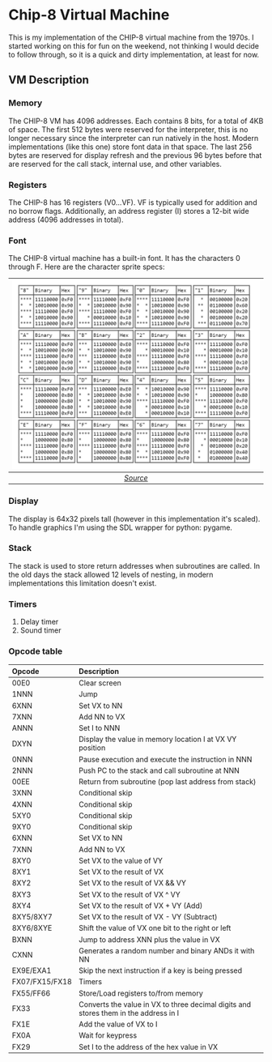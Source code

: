 # Chip-8 Virtual Machine

This is my implementation of the CHIP-8 virtual machine from the 1970s. I started working on this for fun on the weekend, not thinking I would decide to follow through, so it is a quick and dirty implementation, at least for now.


## VM Description

### Memory

The CHIP-8 VM has 4096 addresses. Each contains 8 bits, for a total of 4KB of space. The first 512 bytes were reserved for the interpreter, this is no longer necessary since the interpreter can run natively in the host. Modern implementations (like this one) store font data in that space. The last 256 bytes are reserved for display refresh and the previous 96 bytes before that are reserved for the call stack, internal use, and other variables.


### Registers

The CHIP-8 has 16 registers (V0...VF). VF is typically used for addition and no borrow flags. Additionally, an address register (I) stores a 12-bit wide address (4096 addresses in total). 


### Font

The CHIP-8 virtual machine has a built-in font. It has the characters 0 through F. Here are the character sprite specs:

| ![space-1.jpg](font.jpeg) | 
|:--:| 
| *[Source](https://www.cs.columbia.edu/~sedwards/classes/2016/4840-spring/designs/Chip8.pdf)* |


### Display

The display is 64x32 pixels tall (however in this implementation it's scaled). To handle graphics I'm using the SDL wrapper for python: pygame.


### Stack

The stack is used to store return addresses when subroutines are called. In the old days the stack allowed 12 levels of nesting, in modern implementations this limitation doesn't exist.


### Timers

1. Delay timer
2. Sound timer


### Opcode table

| Opcode        | Description                                              |
| :---          | :---                                                     |
| 00E0          | Clear screen                                             |
| 1NNN          | Jump                                                     |               
| 6XNN          | Set VX to NN                                             |
| 7XNN          | Add NN to VX                                             |
| ANNN          | Set I to NNN                                             |
| DXYN          | Display the value in memory location I at VX VY position |
| 0NNN          | Pause execution and execute the instruction in NNN       |
| 2NNN          | Push PC to the stack and call subroutine at NNN          |
| 00EE          | Return from subroutine (pop last address from stack)     | 
| 3XNN          | Conditional skip                                         |
| 4XNN          | Conditional skip                                         |
| 5XY0          | Conditional skip                                         |
| 9XY0          | Conditional skip                                         |
| 6XNN          | Set VX to NN                                             |
| 7XNN          | Add NN to VX                                             |
| 8XY0          | Set VX to the value of VY                                |
| 8XY1          | Set VX to the result of VX || VY                         |
| 8XY2          | Set VX to the result of VX && VY                         |
| 8XY3          | Set VX to the result of VX ^  VY                         |       
| 8XY4          | Set VX to the result of VX + VY (Add)                    | 
| 8XY5/8XY7     | Set VX to the result of VX - VY (Subtract)               |
| 8XY6/8XYE     | Shift the value of VX one bit to the right or left       |
| BXNN          | Jump to address XNN plus the value in VX                 |
| CXNN          | Generates a random number and binary ANDs it with NN     |
| EX9E/EXA1     | Skip the next instruction if a key is being pressed      |
| FX07/FX15/FX18| Timers                                                   |
| FX55/FF66     | Store/Load registers to/from memory                      |
| FX33          | Converts the value in VX to three decimal digits and stores them in the address in I |
| FX1E          | Add the value of VX to I                                 |
| FX0A          | Wait for keypress                                        |
| FX29          | Set I to the address of the hex value in VX              |



